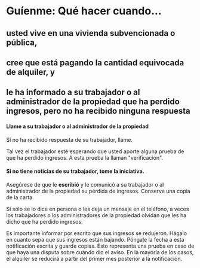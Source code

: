 # Guíenme: Qué hacer cuando...

## usted vive en una vivienda subvencionada o pública,

## cree que está pagando la cantidad equivocada de alquiler, y

## le ha informado a su trabajador o al administrador de la propiedad que ha perdido ingresos, pero no ha recibido ninguna respuesta

#### Llame a su trabajador o al administrador de la propiedad

Si no ha recibido respuesta de su trabajador, llame.

Tal vez el trabajador esté esperando que usted aporte alguna prueba de que ha perdido ingresos. A esta prueba la llaman \"verificación"\.

#### Si no tiene noticias de su trabajador, tome la iniciativa.

Asegúrese de que le **escribió** y le comunicó a su trabajador o al administrador de la propiedad su pérdida de ingresos. Conserve una copia de la carta.

Si sólo se lo dice en persona o les deja un mensaje en el teléfono, a veces los trabajadores o los administradores de la propiedad olvidan que les ha dicho que ha perdido ingresos.

Es importante informar por escrito que sus ingresos se redujeron. Hágalo en cuanto sepa que sus ingresos están bajando. Póngale la fecha a esta notificación escrita y guarde copias. Esto representa una prueba en caso de que haya una disputa sobre cuándo dio el aviso. En la mayorí­a de los casos, el alquiler se reducirá a partir del primer mes posterior a la notificación.